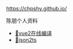 https://chpshy.github.io/

陈朋个人资料

- [🌟vue2在线编译](./vue2-active-template/index.html)
- [🌟json2ts](./json2ts/index.html)

